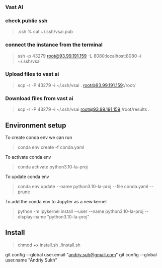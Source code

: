 ### Vast AI
### check public ssh
> .ssh % cat ~/.ssh/vsai.pub

### connect the instance from the terminal

> ssh -p 43279 root@93.99.191.159 -L 8080:localhost:8080 -i ~/.ssh/vsai

### Upload files to vast ai
> scp -r -P 43279 -i ~/.ssh/vsai . root@93.99.191.159:/root/

### Download files from vast ai
> scp -r -P 43279 -i ~/.ssh/vsai root@93.99.191.159:/root/results .


## Environment setup
To create conda env we can run
> conda env create -f conda.yaml

To activate conda env
> conda activate python3.10-la-proj

To update conda env
> conda env update --name python3.10-la-proj --file conda.yaml --prune

To add the conda env to Jupyter as a new kernel
> python -m ipykernel install --user --name python3.10-la-proj --display-name "python3.10-la-proj"

## Install
> chmod +x install.sh
> ./install.sh 

git config --global user.email "andriy.suh@gmail.com"
git config --global user.name "Andriy Sukh"